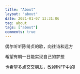 ```yaml
---
title: "About"
layout: "about"
date: 2021-01-07 13:31:06
tag: about
tags: ["about"]
comments: true
---
```



偶尔听听陈绮贞的歌，向往诗和远方

希望有朝一日能实现自己的梦想

也希望多点交交朋友，改掉INFP中的I
